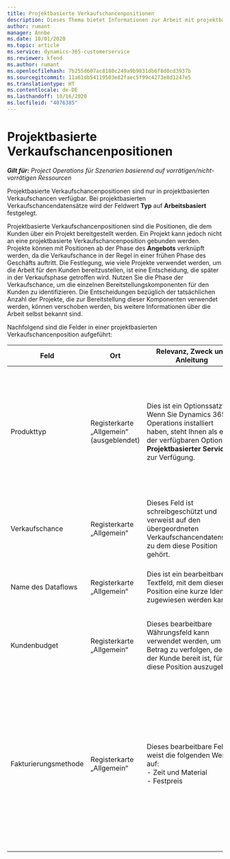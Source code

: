 ```yaml
---
title: Projektbasierte Verkaufschancenpositionen
description: Dieses Thema bietet Informationen zur Arbeit mit projektbasierten Verkaufschancenpositionen.
author: rumant
manager: Annbe
ms.date: 10/01/2020
ms.topic: article
ms.service: dynamics-365-customerservice
ms.reviewer: kfend
ms.author: rumant
ms.openlocfilehash: 7b255d607ac8180c249a9b9831db6f8d0cd3937b
ms.sourcegitcommit: 11a61db54119503e82faec5f99c4273e8d1247e5
ms.translationtype: HT
ms.contentlocale: de-DE
ms.lasthandoff: 10/16/2020
ms.locfileid: "4076385"
---
```

# <a name="project-based-opportunity-lines"></a>Projektbasierte Verkaufschancenpositionen

_**Gilt für:** Project Operations für Szenarien basierend auf vorrätigen/nicht-vorrätigen Ressourcen_


Projektbasierte Verkaufschancenpositionen sind nur in projektbasierten Verkaufschancen verfügbar. Bei projektbasierten Verkaufschancendatensätze wird der Feldwert **Typ** auf **Arbeitsbasiert** festgelegt.

Projektbasierte Verkaufschancenpositionen sind die Positionen, die dem Kunden über ein Projekt bereitgestellt werden. Ein Projekt kann jedoch nicht an eine projektbasierte Verkaufschancenposition gebunden werden. Projekte können mit Positionen ab der Phase des **Angebots** verknüpft werden, da die Verkaufschance in der Regel in einer frühen Phase des Geschäfts auftritt. Die Festlegung, wie viele Projekte verwendet werden, um die Arbeit für den Kunden bereitzustellen, ist eine Entscheidung, die später in der Verkaufsphase getroffen wird. Nutzen Sie die Phase der Verkaufschance, um die einzelnen Bereitstellungskomponenten für den Kunden zu identifizieren. Die Entscheidungen bezüglich der tatsächlichen Anzahl der Projekte, die zur Bereitstellung dieser Komponenten verwendet werden, können verschoben werden, bis weitere Informationen über die Arbeit selbst bekannt sind.

Nachfolgend sind die Felder in einer projektbasierten Verkaufschancenposition aufgeführt:

| **Feld** | **Ort** | **Relevanz, Zweck und Anleitung** | **Downstream-Auswirkungen** |
| --- | --- | --- | --- |
| Produkttyp | Registerkarte „Allgemein“ (ausgeblendet) | Dies ist ein Optionssatzfeld. Wenn Sie Dynamics 365 Operations installiert haben, steht Ihnen als eine der verfügbaren Optionen **Projektbasierter Service** zur Verfügung.  | Der Wert dieses Feldes wird auf **Projektbasierter Service** festgelegt, wenn Sie die projektbasierte Verkaufschancenposition aus dem projektbasierten Positionsraster in der Verkaufschance erstellen. <br> Wenn Sie diesen Wert ändern oder überschreiben, wird die Projektfunktionalität für Ihre projektbasierten Positionen nicht aktiviert. |
| Verkaufschance | Registerkarte „Allgemein“ | Dieses Feld ist schreibgeschützt und verweist auf den übergeordneten Verkaufschancendatensatz, zu dem diese Position gehört. | Es gibt keine nachgelagerten Auswirkungen von diesem Feld. |
| Name des Dataflows | Registerkarte „Allgemein“ | Dies ist ein bearbeitbares Textfeld, mit dem dieser Position eine kurze Identität zugewiesen werden kann. | Dieser Wert wird in die Angebotsposition übertragen, wenn Sie aus dieser Verkaufschance ein Angebot erstellen. |
| Kundenbudget | Registerkarte „Allgemein“ | Dieses bearbeitbare Währungsfeld kann verwendet werden, um den Betrag zu verfolgen, den der Kunde bereit ist, für diese Position auszugeben. | Dieser Wert wird in das entsprechende Feld in der Angebotsposition übertragen, wenn Sie aus dieser Verkaufschance ein Angebot erstellen. |
| Fakturierungsmethode | Registerkarte „Allgemein“ | Dieses bearbeitbare Feld weist die folgenden Werte auf:</br>- Zeit und Material</br>- Festpreis | Dieser Wert wird in das entsprechende Feld in der Angebotsposition übertragen, wenn Sie aus dieser Verkaufschance ein Angebot erstellen. Nachdem die Angebotsposition erstellt wurde, ist das Feld gesperrt und kann nicht geändert werden. Weisen Sie diesen Feldwert so genau wie möglich zu. Wenn Sie den Wert dieses Felds in der Angebotsposition ändern müssen, löschen Sie die Angebotsposition und erstellen Sie sie neu. |
